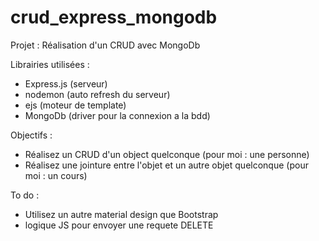 # crud_express_mongodb

Projet : Réalisation d'un CRUD avec MongoDb

Librairies utilisées :
- Express.js (serveur)
- nodemon (auto refresh du serveur)
- ejs (moteur de template)
- MongoDb (driver pour la connexion a la bdd)


Objectifs : 
- Réalisez un CRUD d'un object quelconque (pour moi : une personne)
- Réalisez une jointure entre l'objet et un autre objet quelconque (pour moi : un cours)

To do :
- Utilisez un autre material design que Bootstrap
- logique JS pour envoyer une requete DELETE
